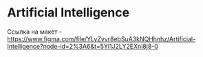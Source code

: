 # Artificial Intelligence

Ссылка на макет - https://www.figma.com/file/YLyZvvr8ebSuA3kNQHhnhz/Artificial-Intelligence?node-id=2%3A6&t=5Yl1J2LY2EXni8j8-0
